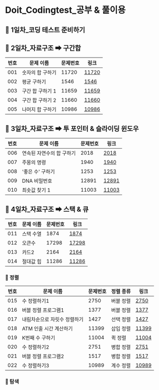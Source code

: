 # Doit_Codingtest_공부 & 풀이용

## 🔹 1일차_코딩 테스트 준비하기

## 🔹 2일차_자료구조 ➡ 구간합

| 번호 | 문제 이름 | 문제번호 | 링크 |
| --- | --- | --- | --- |
| 001 | 숫자의 합 구하기 | 11720 | [11720](https://www.acmicpc.net/problem/11720) |
| 002 | 평균 구하기 | 1546 | [1546](https://www.acmicpc.net/problem/1546) |
| 003 | 구간 합 구하기 1 | 11659 | [11659](https://www.acmicpc.net/problem/11659) |
| 004 | 구간 합 구하기 2 | 11660 | [11660](https://www.acmicpc.net/problem/11660) |
| 005 | 나머지 합 구하기 | 10986 | [10986](https://www.acmicpc.net/problem/10986) |

## 🔹 3일차_자료구조 ➡ 투 포인터 & 슬라이딩 윈도우

| 번호 | 문제 이름 | 문제번호 | 링크 |
| --- | --- | --- | --- |
| 006 | 연속된 자연수의 합 구하기 | 2018 | [2018](https://www.acmicpc.net/problem/2018) |
| 007 | 주몽의 명령 | 1940 | [1940](https://www.acmicpc.net/problem/1940) |
| 008 | '좋은 수' 구하기 | 1253 | [1253](https://www.acmicpc.net/problem/1253) |
| 009 | DNA 비밀번호 | 12891 | [12891](https://www.acmicpc.net/problem/12891) |
| 010 | 최솟값 찾기 1 | 11003 | [11003](https://www.acmicpc.net/problem/11003) |


## 🔹 4일차_자료구조 ➡ 스택 & 큐

| 번호 | 문제 이름 | 문제번호 | 링크 |
| --- | --- | --- | --- |
| 011 | 스택 수열 | 1874 | [1874](https://www.acmicpc.net/problem/1874) |
| 012 | 오큰수 | 17298 | [17298](https://www.acmicpc.net/problem/17298) |
| 013 | 카드2 | 2164 | [2164](https://www.acmicpc.net/problem/2164) |
| 014 | 절대값 힙 | 11286 | [11286](https://www.acmicpc.net/problem/11286) |

### 🔹 정렬

| 번호 | 문제 이름 | 문제번호 | 정렬 종류 | 링크 |
| --- | --- | --- | --- | --- |
| 015 | 수 정렬하기1 | 2750 | 버블 정렬 | [2750](https://www.acmicpc.net/problem/2750) |
| 016 | 버블 정렬 프로그램1 | 1377 | 버블 정렬 | [1377](https://www.acmicpc.net/problem/1377) |
| 017 | 내림차순으로 자릿수 정렬하기 | 1427 | 선택 정렬 | [1427](https://www.acmicpc.net/problem/1427) |
| 018 | ATM 인출 시간 계산하기 | 11399 | 삽입 정렬 | [11399](https://www.acmicpc.net/problem/11399) |
| 019 | K번째 수 구하기 | 11004 | 퀵 정렬 | [11004](https://www.acmicpc.net/problem/11004) |
| 020 | 수 정렬하기2 | 2751 | 병합 정렬 | [2751](https://www.acmicpc.net/problem/2751) |
| 021 | 버블 정렬 프로그램2 | 1517 | 병합 정렬 | [1517](https://www.acmicpc.net/problem/1517) |
| 022 | 수 정렬하기3 | 10989 | 계수 정렬 | [10989](https://www.acmicpc.net/problem/10989) |


### 🔹 탐색
